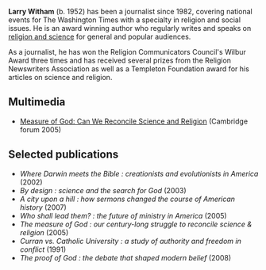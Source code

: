 **Larry Witham** (b. 1952) has been a journalist since 1982,
covering national events for The Washington Times with a specialty
in religion and social issues. He is an award winning author who
regularly writes and speaks on
[religion and science](Science_and_theology "Science and theology")
for general and popular audiences.

As a journalist, he has won the Religion Communicators Council's
Wilbur Award three times and has received several prizes from the
Religion Newswriters Association as well as a Templeton Foundation
award for his articles on science and religion.


## Multimedia

-   [Measure of God: Can We Reconcile Science and Religion](http://www.archive.org/details/MeasureOfGodCanWeReconcileScienceAndReligion)
    (Cambridge forum 2005)



## Selected publications

-   *Where Darwin meets the Bible : creationists and evolutionists in America*
    (2002)
-   *By design : science and the search for God* (2003)
-   *A city upon a hill : how sermons changed the course of American history*
    (2007)
-   *Who shall lead them? : the future of ministry in America*
    (2005)
-   *The measure of God : our century-long struggle to reconcile science & religion*
    (2005)
-   *Curran vs. Catholic University : a study of authority and freedom in conflict*
    (1991)
-   *The proof of God : the debate that shaped modern belief*
    (2008)



